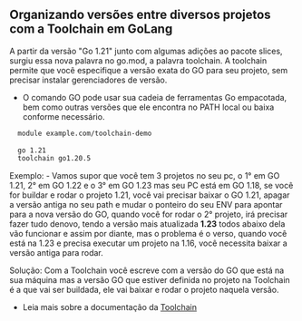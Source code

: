 ## Organizando versões entre diversos projetos com a Toolchain em GoLang

 A partir da versão "Go 1.21" junto com algumas adições ao pacote slices, surgiu essa nova palavra no go.mod, a palavra toolchain. A toolchain permite que você especifique a versão exata do GO para seu projeto, sem precisar instalar gerenciadores de versão.

- O comando GO pode usar sua cadeia de ferramentas Go empacotada, bem como outras versões que ele encontra no PATH local ou baixa conforme necessário.

```bash
  module example.com/toolchain-demo
  
  go 1.21
  toolchain go1.20.5
 ```

 Exemplo: 
    - Vamos supor que você tem 3 projetos no seu pc, o 1° em GO 1.21, 2° em GO 1.22 e o 3° em GO 1.23 mas seu PC está em GO 1.18, se você for buildar e rodar o projeto 1.21, você vai precisar baixar o GO 1.21, apagar a versão antiga no seu path e mudar o ponteiro do seu ENV para apontar para a nova versão do GO, quando você for rodar o 2° projeto, irá precisar fazer tudo denovo, tendo a versão mais atualizada **1.23** todos abaixo dela vão funcionar e assim por diante, mas o problema é o verso, quando você está na 1.23 e precisa executar um projeto na 1.16, você necessita baixar a versão antiga para rodar.


 Solução: 
    Com a Toolchain você escreve com a versão do GO que está na sua máquina mas a versão GO que estiver definida no projeto na Toolchain é a que vai ser buildada, ele vai baixar e rodar o projeto naquela versão.

- Leia mais sobre a documentação da [Toolchain](https://go.dev/doc/toolchain)
